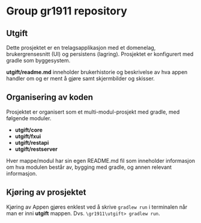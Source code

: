 # Group gr1911 repository 
 
## Utgift

Dette prosjektet er en trelagsapplikasjon med et domenelag, brukergrensesnitt (UI) og persistens (lagring). Prosjektet er konfigurert med gradle som byggesystem.

**utgift/readme.md** inneholder brukerhistorie og beskrivelse av hva appen handler om og er ment å gjøre samt skjermbilder og skisser.

## Organisering av koden

Prosjektet er organisert som et multi-modul-prosjekt med gradle, med følgende moduler.

- **utgift/core** 
- **utgift/fxui** 
- **utgift/restapi** 
- **utgift/restserver** 

Hver mappe/modul har sin egen README.md fil som inneholder informasjon om hva modulen består av, bygging med gradle, og annen relevant informasjon. 

## Kjøring av prosjektet 
Kjøring av Appen gjøres enklest ved å skrive `gradlew run` i terminalen når man er inni **utgift** mappen. Dvs. `\gr1911\utgift> gradlew run`. 